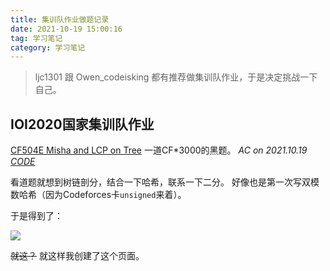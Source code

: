 ```yaml
---
title: 集训队作业做题记录
date: 2021-10-19 15:00:16
tag: 学习笔记
category: 学习笔记
---
```


> ljc1301 跟 Owen_codeisking 都有推荐做集训队作业，于是决定挑战一下自己。

## IOI2020国家集训队作业

[CF504E Misha and LCP on Tree](https://codeforces.com/problemset/problem/504/E) 一道CF*3000的黑题。 *AC on 2021.10.19 [CODE](/code/CF504E)*

看道题就想到树链剖分，结合一下哈希，联系一下二分。
好像也是第一次写双模数哈希（因为Codeforces卡`unsigned`来着）。

于是得到了：

![](/image/CF504E.png)

~~就这？~~ 就这样我创建了这个页面。

